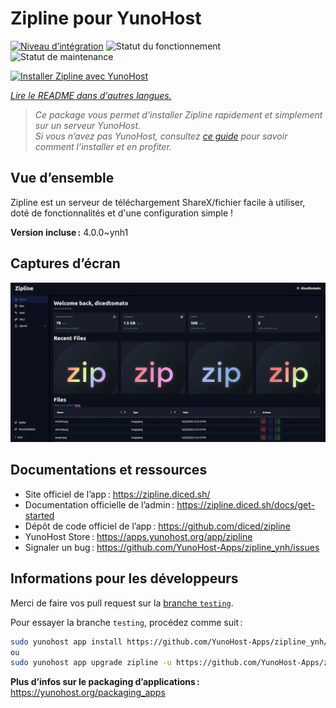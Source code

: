 <!--
Nota bene : ce README est automatiquement généré par <https://github.com/YunoHost/apps/tree/master/tools/readme_generator>
Il NE doit PAS être modifié à la main.
-->

# Zipline pour YunoHost

[![Niveau d’intégration](https://apps.yunohost.org/badge/integration/zipline)](https://ci-apps.yunohost.org/ci/apps/zipline/)
![Statut du fonctionnement](https://apps.yunohost.org/badge/state/zipline)
![Statut de maintenance](https://apps.yunohost.org/badge/maintained/zipline)

[![Installer Zipline avec YunoHost](https://install-app.yunohost.org/install-with-yunohost.svg)](https://install-app.yunohost.org/?app=zipline)

*[Lire le README dans d'autres langues.](./ALL_README.md)*

> *Ce package vous permet d’installer Zipline rapidement et simplement sur un serveur YunoHost.*  
> *Si vous n’avez pas YunoHost, consultez [ce guide](https://yunohost.org/install) pour savoir comment l’installer et en profiter.*

## Vue d’ensemble

Zipline est un serveur de téléchargement ShareX/fichier facile à utiliser, doté de fonctionnalités et d'une configuration simple !

**Version incluse :** 4.0.0~ynh1

## Captures d’écran

![Capture d’écran de Zipline](./doc/screenshots/screenshot.png)

## Documentations et ressources

- Site officiel de l’app : <https://zipline.diced.sh/>
- Documentation officielle de l’admin : <https://zipline.diced.sh/docs/get-started>
- Dépôt de code officiel de l’app : <https://github.com/diced/zipline>
- YunoHost Store : <https://apps.yunohost.org/app/zipline>
- Signaler un bug : <https://github.com/YunoHost-Apps/zipline_ynh/issues>

## Informations pour les développeurs

Merci de faire vos pull request sur la [branche `testing`](https://github.com/YunoHost-Apps/zipline_ynh/tree/testing).

Pour essayer la branche `testing`, procédez comme suit :

```bash
sudo yunohost app install https://github.com/YunoHost-Apps/zipline_ynh/tree/testing --debug
ou
sudo yunohost app upgrade zipline -u https://github.com/YunoHost-Apps/zipline_ynh/tree/testing --debug
```

**Plus d’infos sur le packaging d’applications :** <https://yunohost.org/packaging_apps>
